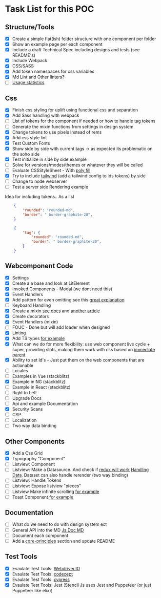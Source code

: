 # Task List for this POC

## Structure/Tools

- [x] Create a simple flat(ish) folder structure with one component per folder
- [x] Show an example page per each component
- [x] Include a draft Technical Spec including designs and tests (see README's)
- [x] Include Webpack
- [x] CSS/SASS
- [x] Add token namespaces for css variables
- [x] Md Lint and Other linters?
- [ ] [Usage statistics](https://github.com/vaadin/vaadin-usage-statistics)

## Css

- [x] Finish css styling for uplift using functional css and separation
- [x] Add Sass handling with webpack
- [ ] List of tokens for the component if needed or how to handle tag tokens
- [ ] Generate the mixin functions from settings in design system
- [x] Change tokens to  use pixels instead of rems
- [x] Add css style lint
- [x] Test Custom Fonts
- [x] Show side by side with current tags -> as expected its problematic on the soho side
- [x] Test initialize in side by side example
- [ ] Solve for versions/modes/themes or whatever they will be called
- [ ] Evaluate CSSStyleSheet  - With [poly fill](https://github.com/Polymer/lit-element/blob/master/src/lib/css-tag.ts)
- [x] Try to include [tailwind](https://tailwindcss.com) (add a tailwind config to ids tokens) by side
- [ ] Change to node webserver
- [ ] Test a server side Rendering example

Idea for including tokens.. As a list

```json
    {
        "rounded": "rounded-md",
        "border": " border-graphite-20",
    }
```

```json for component structure
    {
        "tag": {
            "rounded": "rounded-md",
            "border": " border-graphite-20",
        }
    }
```

## Webcomponent Code
- [x] Settings
- [x] Create a a base and look at LitElement
- [x] Invoked Components - Modal (we dont need this)
- [x] Event Handlers
- [x] Add pattern for even omitting see this [great explanation](https://github.com/millermedeiros/js-signals/wiki/Comparison-between-different-Observer-Pattern-implementations)
- [ ] Keyboard Handling
- [x] Create a mixin [see docs](https://javascript.info/mixins) and [another article](https://medium.com/javascript-scene/functional-mixins-composing-software-ffb66d5e731c)
- [x] Create decorators
- [x] Event Handlers (mixin)
- [ ] FOUC - Done but will add loader when designed
- [x] Linting
- [x] Add TS types [for example](https://github.com/elix/elix/tree/13.0.0/src/base)
- [x] What can we do for more flexibility: use web component live cycle + super, providing slots, making them work with css based on [immediate parent](https://github.com/webcomponents/gold-standard/wiki#styling)
- [x] Ability to set Id's - Just put them on the web components that are actionable
- [ ] Locales
- [ ] Examples in Vue (stackblitz)
- [x] Example in NG (stackblitz)
- [ ] Example in React (stackblitz)
- [ ] Right to Left
- [ ] Upgrade Docs
- [ ] Api and example Documentation
- [x] Security Scans
- [ ] CSP
- [ ] Localization
- [ ] Two way data binding

## Other Components
- [x] Add a Css Grid
- [x] Typography "Component"
- [ ] Listview: Component
- [ ] Listview: Make a Datasource. And check if [redux will work](https://react-redux.js.org/introduction/basic-tutorial) [Handling Data](https://itnext.io/handling-data-with-web-components-9e7e4a452e6e). Dataset can also handle rerender (two way binding)
- [ ] Listview: Handle Tokens
- [ ] Listview: Expose listview "pieces"
- [ ] Listview Make infinite scrolling [for example](https://developers.google.com/web/updates/2016/07/infinite-scroller)
- [ ] Toast Component [for example](https://github.com/elix/elix/blob/13.0.0/src/base/Toast.js)

## Documentation
- [ ] What do we need to do with design system ect
- [ ] General API into the MD [Js Doc MD](https://github.com/jaydenseric/jsdoc-md)
- [ ] Document each component
- [ ] Add a [core-principles](https://github.com/elix/elix#core-principles) section and update README

## Test Tools
- [x] Evaulate Test Tools: [Webdriver.IO](https://webdriver.io/)
- [x] Evaulate Test Tools: [codecept](https://codecept.io/)
- [x] Evaulate Test Tools: [cypress](https://docs.cypress.io/)
- [x] Evaulate Test Tools: Jest (Stencil Js uses Jest and Puppeteer (or just Puppeteer like elix))
